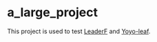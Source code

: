 # a_large_project

This project is used to test [LeaderF](https://github.com/Yggdroot/LeaderF) and [Yoyo-leaf](https://github.com/Yggdroot/Yoyo-leaf).
